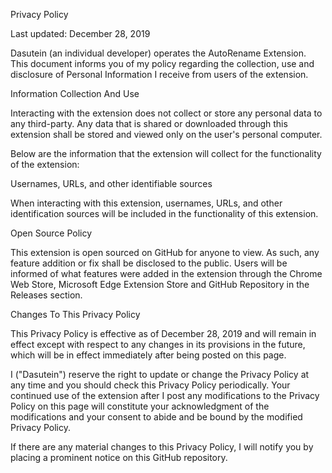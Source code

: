 

Privacy Policy

  Last updated: December 28, 2019

Dasutein (an individual developer) operates the AutoRename Extension. This document informs you of my policy regarding the collection, use and disclosure of Personal Information I receive from users of the extension.

Information Collection And Use

Interacting with the extension does not collect or store any personal data to any third-party. Any data that is shared or downloaded through this extension shall be stored and viewed only on the user's personal computer.

Below are the information that the extension will collect for the functionality of the extension:

Usernames, URLs, and other identifiable sources

When interacting with this extension, usernames, URLs, and other identification sources will be included in the functionality of this extension.

Open Source Policy

This extension is open sourced on GitHub for anyone to view. As such, any feature addition or fix shall be disclosed to the public. Users will be informed of what features were added in the extension through the Chrome Web Store, Microsoft Edge Extension Store and GitHub Repository in the Releases section.

Changes To This Privacy Policy

This Privacy Policy is effective as of December 28, 2019 and will remain in effect except with respect to any changes in its provisions in the future, which will be in effect immediately after being posted on this page.

I ("Dasutein") reserve the right to update or change the Privacy Policy at any time and you should check this Privacy Policy periodically. Your continued use of the extension after I post any modifications to the Privacy Policy on this page will constitute your acknowledgment of the modifications and your consent to abide and be bound by the modified Privacy Policy.

If there are any material changes to this Privacy Policy, I will notify you by placing a prominent notice on this GitHub repository.
